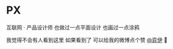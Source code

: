 # PX

互联网 · 产品设计师
也做过一点平面设计
也画过一点涂鸦

我觉得不会有人看到这里
如果看到了
可以给我的微博点个赞
[@弈伊](https://weibo.com/lilibeyi/)
🌚

